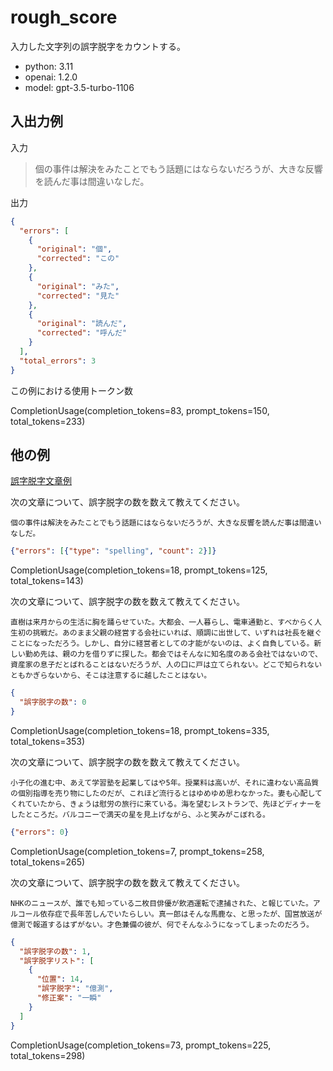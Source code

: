 # rough_score

入力した文字列の誤字脱字をカウントする。

- python: 3.11
- openai: 1.2.0
- model: gpt-3.5-turbo-1106


## 入出力例

入力

>  個の事件は解決をみたことでもう話題にはならないだろうが、大きな反響を読んだ事は間違いなしだ。

出力

```json
{
  "errors": [
    {
      "original": "個",
      "corrected": "この"
    },
    {
      "original": "みた",
      "corrected": "見た"
    },
    {
      "original": "読んだ",
      "corrected": "呼んだ"
    }
  ],
  "total_errors": 3
}
```


この例における使用トークン数

CompletionUsage(completion_tokens=83, prompt_tokens=150, total_tokens=233)


## 他の例

[誤字脱字文章例](https://rakutesu.com/kouseitest2/)

次の文章について、誤字脱字の数を数えて教えてください。

    個の事件は解決をみたことでもう話題にはならないだろうが、大きな反響を読んだ事は間違いなしだ。

```json
{"errors": [{"type": "spelling", "count": 2}]}
```

CompletionUsage(completion_tokens=18, prompt_tokens=125, total_tokens=143)


次の文章について、誤字脱字の数を数えて教えてください。

    直樹は来月からの生活に胸を踊らせていた。大都会、一人暮らし、電車通勤と、すべからく人生初の挑戦だ。あのまま父親の経営する会社にいれば、順調に出世して、いずれは社長を継ぐことになっただろう。しかし、自分に経営者としての才能がないのは、よく自負している。新しい勤め先は、親の力を借りずに探した。都会ではそんなに知名度のある会社ではないので、資産家の息子だとばれることはないだろうが、人の口に戸は立てられない。どこで知られないともかぎらないから、そこは注意するに越したことはない。


```json
{
  "誤字脱字の数": 0
}
```

CompletionUsage(completion_tokens=18, prompt_tokens=335, total_tokens=353)



次の文章について、誤字脱字の数を数えて教えてください。

    小子化の進む中、あえて学習塾を起業してはや5年。授業料は高いが、それに違わない高品質の個別指導を売り物にしたのだが、これほど流行るとはゆめゆめ思わなかった。妻も心配してくれていたから、きょうは慰労の旅行に来ている。海を望むレストランで、先ほどディナーをしたところだ。バルコニーで満天の星を見上げながら、ふと笑みがこぼれる。

```json
{"errors": 0}
```

CompletionUsage(completion_tokens=7, prompt_tokens=258, total_tokens=265)



次の文章について、誤字脱字の数を数えて教えてください。

    NHKのニュースが、誰でも知っている二枚目俳優が飲酒運転で逮捕された、と報じていた。アルコール依存症で長年苦しんでいたらしい。真一郎はそんな馬鹿な、と思ったが、国営放送が億測で報道するはずがない。才色兼備の彼が、何でそんなふうになってしまったのだろう。

```json
{
  "誤字脱字の数": 1,
  "誤字脱字リスト": [
    {
      "位置": 14,
      "誤字脱字": "億測",
      "修正案": "一瞬"
    }
  ]
}
```

CompletionUsage(completion_tokens=73, prompt_tokens=225, total_tokens=298)

